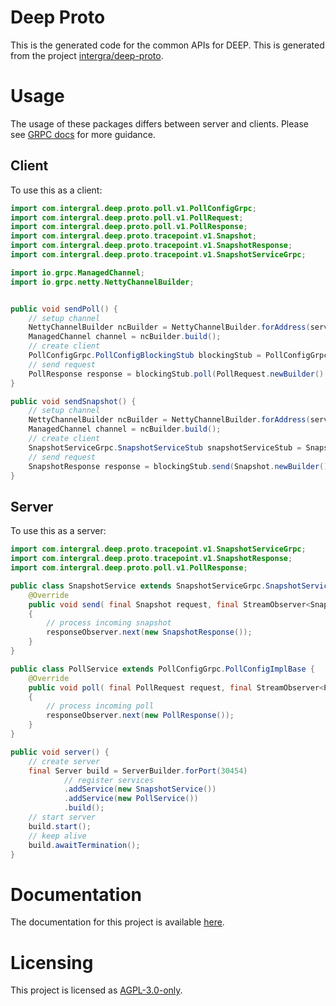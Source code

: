 # Deep Proto
This is the generated code for the common APIs for DEEP. This is generated from the project [intergra/deep-proto](https://github.com/intergral/deep-proto).

# Usage
The usage of these packages differs between server and clients. Please see [GRPC docs](https://grpc.io/docs/languages/java/) for more guidance.

## Client
To use this as a client:

```java
import com.intergral.deep.proto.poll.v1.PollConfigGrpc;
import com.intergral.deep.proto.poll.v1.PollRequest;
import com.intergral.deep.proto.poll.v1.PollResponse;
import com.intergral.deep.proto.tracepoint.v1.Snapshot;
import com.intergral.deep.proto.tracepoint.v1.SnapshotResponse;
import com.intergral.deep.proto.tracepoint.v1.SnapshotServiceGrpc;

import io.grpc.ManagedChannel;
import io.grpc.netty.NettyChannelBuilder;


public void sendPoll() {
    // setup channel
    NettyChannelBuilder ncBuilder = NettyChannelBuilder.forAddress(serviceHost,servicePort)
    ManagedChannel channel = ncBuilder.build();
    // create client
    PollConfigGrpc.PollConfigBlockingStub blockingStub = PollConfigGrpc.newBlockingStub( channel );
    // send request
    PollResponse response = blockingStub.poll(PollRequest.newBuilder().build())
}

public void sendSnapshot() {
    // setup channel
    NettyChannelBuilder ncBuilder = NettyChannelBuilder.forAddress(serviceHost,servicePort)
    ManagedChannel channel = ncBuilder.build();
    // create client
    SnapshotServiceGrpc.SnapshotServiceStub snapshotServiceStub = SnapshotServiceGrpc.newStub.newBlockingStub( channel );
    // send request
    SnapshotResponse response = blockingStub.send(Snapshot.newBuilder().build())
}

```

## Server
To use this as a server:

```java
import com.intergral.deep.proto.tracepoint.v1.SnapshotServiceGrpc;
import com.intergral.deep.proto.tracepoint.v1.SnapshotResponse;
import com.intergral.deep.proto.poll.v1.PollResponse;

public class SnapshotService extends SnapshotServiceGrpc.SnapshotServiceImplBase {
    @Override
    public void send( final Snapshot request, final StreamObserver<SnapshotResponse> responseObserver )
    {
        // process incoming snapshot
        responseObserver.next(new SnapshotResponse());
    }
}

public class PollService extends PollConfigGrpc.PollConfigImplBase {
    @Override
    public void poll( final PollRequest request, final StreamObserver<PollResponse> responseObserver )
    {
        // process incoming poll
        responseObserver.next(new PollResponse());
    }
}

public void server() {
    // create server
    final Server build = ServerBuilder.forPort(30454)
            // register services
            .addService(new SnapshotService())
            .addService(new PollService())
            .build();
    // start server
    build.start();
    // keep alive
    build.awaitTermination();
}
```

# Documentation
The documentation for this project is available [here](https://intergral.github.io/deep-proto/common/).

# Licensing
This project is licensed as [AGPL-3.0-only](https://raw.githubusercontent.com/intergral/deep-proto/master/LICENSE).
